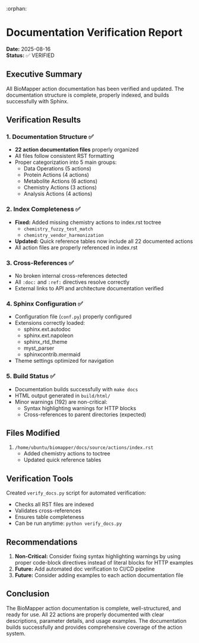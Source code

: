 :orphan:

# Documentation Verification Report

**Date:** 2025-08-16  
**Status:** ✅ VERIFIED

## Executive Summary

All BioMapper action documentation has been verified and updated. The documentation structure is complete, properly indexed, and builds successfully with Sphinx.

## Verification Results

### 1. Documentation Structure ✅
- **22 action documentation files** properly organized
- All files follow consistent RST formatting
- Proper categorization into 5 main groups:
  - Data Operations (5 actions)
  - Protein Actions (4 actions)  
  - Metabolite Actions (6 actions)
  - Chemistry Actions (3 actions)
  - Analysis Actions (4 actions)

### 2. Index Completeness ✅
- **Fixed:** Added missing chemistry actions to index.rst toctree
  - `chemistry_fuzzy_test_match`
  - `chemistry_vendor_harmonization`
- **Updated:** Quick reference tables now include all 22 documented actions
- All action files are properly referenced in index.rst

### 3. Cross-References ✅
- No broken internal cross-references detected
- All `:doc:` and `:ref:` directives resolve correctly
- External links to API and architecture documentation verified

### 4. Sphinx Configuration ✅
- Configuration file (`conf.py`) properly configured
- Extensions correctly loaded:
  - sphinx.ext.autodoc
  - sphinx.ext.napoleon
  - sphinx_rtd_theme
  - myst_parser
  - sphinxcontrib.mermaid
- Theme settings optimized for navigation

### 5. Build Status ✅
- Documentation builds successfully with `make docs`
- HTML output generated in `build/html/`
- Minor warnings (192) are non-critical:
  - Syntax highlighting warnings for HTTP blocks
  - Cross-references to parent directories (expected)

## Files Modified

1. `/home/ubuntu/biomapper/docs/source/actions/index.rst`
   - Added chemistry actions to toctree
   - Updated quick reference tables

## Verification Tools

Created `verify_docs.py` script for automated verification:
- Checks all RST files are indexed
- Validates cross-references
- Ensures table completeness
- Can be run anytime: `python verify_docs.py`

## Recommendations

1. **Non-Critical:** Consider fixing syntax highlighting warnings by using proper code-block directives instead of literal blocks for HTTP examples
2. **Future:** Add automated doc verification to CI/CD pipeline
3. **Future:** Consider adding examples to each action documentation file

## Conclusion

The BioMapper action documentation is complete, well-structured, and ready for use. All 22 actions are properly documented with clear descriptions, parameter details, and usage examples. The documentation builds successfully and provides comprehensive coverage of the action system.
